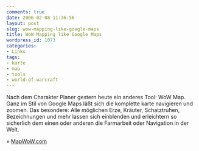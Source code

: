 ```yaml
---
comments: true
date: 2006-02-08 11:36:56
layout: post
slug: wow-mapping-like-google-maps
title: WoW Mapping like Google Maps
wordpress_id: 1073
categories:
- Links
tags:
- karte
- map
- tools
- world-of-warcraft
---
```


Nach dem Charakter Planer gestern heute ein anderes Tool: WoW Map. Ganz im Stil von Google Maps läßt sich die komplette karte navigieren und zoomen. Das besondere: Alle möglichen Erze, Kräuter, Schatztruhen, Bezeichnungen und mehr lassen sich einblenden und erleichtern so sicherlich dem einen oder anderen die Farmarbeit oder Navigation in der Welt.

» [MapWoW.com](http://mapwow.com/)
